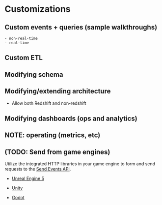 # Customizations

## Custom events + queries (sample walkthroughs)
    - non-real-time
    - real-time

## Custom ETL

## Modifying schema

## Modifying/extending architecture
- Allow both Redshift and non-redshift

## Modifying dashboards (ops and analytics)

## NOTE: operating (metrics, etc)

## (TODO: Send from game engines)

Utilize the integrated HTTP libraries in your game engine to form and send requests to the [Send Events API](./references/api-reference.md#post---send-events).

- [Unreal Engine 5](https://dev.epicgames.com/community/learning/tutorials/ZdXD/call-rest-api-using-http-json-from-ue5-c)

- [Unity](https://docs.unity3d.com/6000.1/Documentation/Manual/web-request.html)

- [Godot](https://docs.godotengine.org/en/stable/classes/class_httprequest.html)
